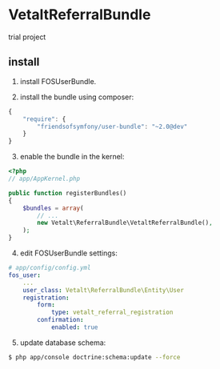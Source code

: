 VetaltReferralBundle
====================

trial project

install
-------
1) install FOSUserBundle.

2) install the bundle using composer:
```js
{
    "require": {
        "friendsofsymfony/user-bundle": "~2.0@dev"
    }
}
```

3) enable the bundle in the kernel:
``` php
<?php
// app/AppKernel.php

public function registerBundles()
{
    $bundles = array(
        // ...
        new Vetalt\ReferralBundle\VetaltReferralBundle(),
    );
}
```

4) edit FOSUserBundle settings:
``` yaml
# app/config/config.yml
fos_user:
    ...
    user_class: Vetalt\ReferralBundle\Entity\User
    registration:
        form:
            type: vetalt_referral_registration
        confirmation:
            enabled: true
```

5) update database schema:
``` bash
$ php app/console doctrine:schema:update --force
```

